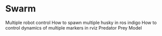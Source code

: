 # Swarm
Multiple robot control
How to spawn multiple husky in ros indigo
How to control dynamics of multiple markers in rviz
Predator Prey Model
